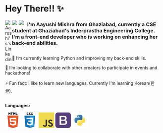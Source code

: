 # Hey There!! ✨
<a href="https://www.linkedin.com/in/aayushi-mishra-91740411a/">
  <img align="left" alt="Aarushi's's Linkedin" width="22px" src="https://raw.githubusercontent.com/peterthehan/peterthehan/master/assets/linkedin.svg" />
</a>
<a href="https://www.instagram.com/is.mikrokosmos/">
  <img align="left"  width="22px" src="http://assets.stickpng.com/images/580b57fcd9996e24bc43c521.png" />
<a href="mailto:aayushimishra1502@gmail.com">
  <img align="left"  width="27px" src="https://www.freepnglogos.com/uploads/logo-gmail-png/logo-gmail-png-contact-machine-learning-phd-student-reasoning-and-25.png" />
</a>
 
 
### I'm Aayushi Mishra from Ghaziabad, currently a CSE student at Ghaziabad's Inderprastha Engineering College. I'm a front-end developer who is working on enhancing her back-end abilities.
  
##
🌱 I’m currently learning Python and improving my back-end skills.

👯 I’m looking to collaborate with other creators to participate in events and hackathons!

⚡ Fun fact: I like to learn new languages. Currently I'm learning Korean(한글).

  ##
  **Languages:**
  
<code><img height="50" src="https://raw.githubusercontent.com/github/explore/80688e429a7d4ef2fca1e82350fe8e3517d3494d/topics/html/html.png"></code>
<code><img height="50" src="https://raw.githubusercontent.com/github/explore/80688e429a7d4ef2fca1e82350fe8e3517d3494d/topics/css/css.png"></code>
<code><img height="50" src="https://raw.githubusercontent.com/github/explore/80688e429a7d4ef2fca1e82350fe8e3517d3494d/topics/javascript/javascript.png"></code>
<code><img height="50" src="https://raw.githubusercontent.com/github/explore/80688e429a7d4ef2fca1e82350fe8e3517d3494d/topics/bootstrap/bootstrap.png"></code>
<code><img height="50" src="https://raw.githubusercontent.com/github/explore/80688e429a7d4ef2fca1e82350fe8e3517d3494d/topics/python/python.png"></code>
